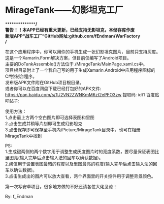 # MirageTank——幻影坦克工厂

****************/  
警告！！本APP已经有重大更新，已经支持无影坦克，本储存库作废  
新版APP“战车工厂”GitHub网址:github.com/fEndman/WarFactory  
/**

在这个应用程序中，你可以用你的手机生成一张幻影坦克图片，目前只支持灰度。  
这是一个Xamarin.Form解决方案，但目前仅编写了Android项目。  
主要的DoTankAssemble()方法位于./MirageTank/MainPage.xaml.cs中。  
项目根目录附上了一个我自己写的用于生成Xamarin.Android中应用程序图标的C#控制台程序。  
发布版APK文件附在GitHub项目根目录。  
或者你可以在百度网盘下载已经打包好的APK文件: https://pan.baidu.com/s/1U2VN2ZWNKmM6zt2ePFO3zw 提取码: idt1 
百度贴吧帖子:

使用方法：  
1.点击最上方两个空白图片即可选择表图和里图  
2.点击生成并稍等片刻即可生成幻影坦克  
3.点击保存即可保存至手机内/Picture/MirageTank目录中，也可在相册MirageTank中找到  

PS:  
1.生成键两侧的两个数字用于调整生成灰度图片时的亮度系数，要尽量保证表图比里图亮(输入完毕后点击输入法的回车以确认数据)。  
2.阈值用于设置表图最暗的程度以及里图最亮的程度(输入完毕后点击输入法的回车以确认数据)。  
3.点击生成出的图片可以放大查看，两个界面里的开关控件用于调整背景颜色。  

第一次写安卓项目，很多地方做的不好还请各位大佬见谅！

By: f_Endman
